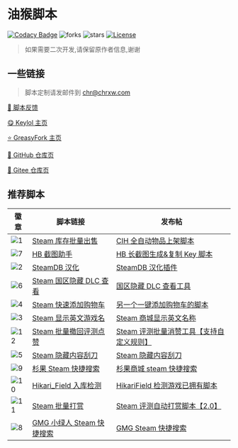 # 油猴脚本

[![Codacy Badge][codacy_b]][codacy]
![forks][forks_b]
![stars][stars_b]
[![License][license_b]][license]

> 如果需要二次开发,请保留原作者信息,谢谢

## 一些链接

> 脚本定制请发邮件到 [chr@chrxw.com](mailto:chr@chrxw.com)

[:speech_balloon: 脚本反馈](https://blog.chrxw.com/scripts.html)

[:yum: Keylol 主页](https://keylol.com/suid-472168)

[:star: GreasyFork 主页](https://greasyfork.org/zh-CN/users/719636-chr233)

[:green_book: GitHub 仓库页](https://github.com/chr233/GM_Scripts)

[:blue_book: Gitee 仓库页](https://gitee.com/chr_a1/gm_scripts)

## 推荐脚本

| 徽章        | 脚本链接                       | 发布帖                                           |
| ----------- | ------------------------------ | ------------------------------------------------ |
| ![1][1_b]   | [Steam 库存批量出售][1]        | [CIH 全自动物品上架脚本][1_p]                    |
| ![7][7_b]   | [HB 截图助手][7]               | [HB 长截图生成&复制 Key 脚本][7_p]               |
| ![2][2_b]   | [SteamDB 汉化][2]              | [SteamDB 汉化插件][2_p]                          |
| ![6][6_b]   | [Steam 国区隐藏 DLC 查看][6]   | [国区隐藏 DLC 查看工具][6_p]                     |
| ![4][4_b]   | [Steam 快速添加购物车][4]      | [另一个一键添加购物车的脚本][4_p]                |
| ![3][3_b]   | [Steam 显示英文游戏名][3]      | [Steam 商城显示英文名称][3_p]                    |
| ![12][12_b] | [Steam 批量撤回评测点赞][12]         | [Steam 评测批量消赞工具【支持自定义规则】][12_p] |
| ![5][5_b]   | [Steam 隐藏内容刮刀][5]        | [Steam 隐藏内容刮刀][5_p]                        |
| ![9][9_b]   | [杉果 Steam 快捷搜索][9]       | [杉果商城 steam 快捷搜索][9_p]                   |
| ![10][10_b] | [Hikari_Field 入库检测][10]    | [HikariField 检测游戏已拥有脚本][10_p]           |
| ![11][11_b] | [Steam 批量打赏][11]           | [Steam 评测自动打赏脚本【2.0】][11_p]            |
| ![8][8_b]   | [GMG 小绿人 Steam 快捷搜索][8] | [GMG Steam 快捷搜索][8_p]                        |


[1_b]: https://img.shields.io/badge/dynamic/json?color=%23990000&label=GreasyFork&query=total_installs&suffix=%20installs&url=https://greasyfork.org/scripts/421283.json
[1]: https://greasyfork.org/zh-CN/scripts/421283-chr-s-inventory-helper
[1_p]: https://keylol.com/t683633-1-1
[2_b]: https://img.shields.io/badge/dynamic/json?color=%23990000&label=GreasyFork&query=total_installs&suffix=%20installs&url=https://greasyfork.org/scripts/437076.json
[2]: https://greasyfork.org/zh-CN/scripts/437076-steamdb-cn
[2_p]: https://keylol.com/t772995-1-1
[3_b]: https://img.shields.io/badge/dynamic/json?color=%23990000&label=GreasyFork&query=total_installs&suffix=%20installs&url=https://greasyfork.org/scripts/432102.json
[3]: https://greasyfork.org/zh-CN/scripts/432102-show-english-name
[3_p]: https://keylol.com/t747359-1-1
[4_b]: https://img.shields.io/badge/dynamic/json?color=%23990000&label=GreasyFork&query=total_installs&suffix=%20installs&url=https://greasyfork.org/scripts/432190.json
[4]: https://greasyfork.org/zh-CN/scripts/432190-fast-add-cart
[4_p]: https://keylol.com/t747892-1-1
[5_b]: https://img.shields.io/badge/dynamic/json?color=%23990000&label=GreasyFork&query=total_installs&suffix=%20installs&url=https://greasyfork.org/scripts/422912.json
[5]: https://greasyfork.org/zh-CN/scripts/422912-steam-spoiler-scraper
[5_p]: https://keylol.com/t693473-1-1
[6_b]: https://img.shields.io/badge/dynamic/json?color=%23990000&label=GreasyFork&query=total_installs&suffix=%20installs&url=https://greasyfork.org/scripts/434301.json
[6]: https://greasyfork.org/zh-CN/scripts/434301-hidden-dlc-helper
[6_p]: https://keylol.com/t758018-1-1
[7_b]: https://img.shields.io/badge/dynamic/json?color=%23990000&label=GreasyFork&query=total_installs&suffix=%20installs&url=https://greasyfork.org/scripts/430634.json
[7]: https://greasyfork.org/zh-CN/scripts/430634-hb-screenshots
[7_p]: https://keylol.com/t739645-1-1
[8_b]: https://img.shields.io/badge/dynamic/json?color=%23990000&label=GreasyFork&query=total_installs&suffix=%20installs&url=https://greasyfork.org/scripts/435346.json
[8]: https://greasyfork.org/zh-CN/scripts/435346-gmg-steam-search
[8_p]: https://keylol.com/t763788-1-1
[9_b]: https://img.shields.io/badge/dynamic/json?color=%23990000&label=GreasyFork&query=total_installs&suffix=%20installs&url=https://greasyfork.org/scripts/431437.json
[9]: https://greasyfork.org/zh-CN/scripts/431437-sonkwo-steam-search
[9_p]: https://keylol.com/t744029-1-1
[10_b]: https://img.shields.io/badge/dynamic/json?color=%23990000&label=GreasyFork&query=total_installs&suffix=%20installs&url=https://greasyfork.org/scripts/436897.json
[10]: https://greasyfork.org/zh-CN/scripts/436897-hikari-field-helper
[10_p]: https://keylol.com/t772016-1-1
[11_b]: https://img.shields.io/badge/dynamic/json?color=%23990000&label=GreasyFork&query=total_installs&suffix=%20installs&url=https://greasyfork.org/scripts/420539.json
[11]: https://greasyfork.org/zh-CN/scripts/440696-auto-award-muli
[11_p]: https://keylol.com/t876676-1-1
[12_b]: https://img.shields.io/badge/dynamic/json?color=%23990000&label=GreasyFork&query=total_installs&suffix=%20installs&url=https://greasyfork.org/scripts/440985.json
[12]: https://greasyfork.org/zh-CN/scripts/440985-recommend-unrate
[12_p]: https://keylol.com/t794532-1-1
[codacy_b]: https://app.codacy.com/project/badge/Grade/0c56f19da3ba42118a5b772dde88c088
[codacy]: https://www.codacy.com/gh/chr233/GM_Scripts/dashboard
[forks_b]: https://img.shields.io/github/forks/chr233/GM_Scripts
[stars_b]: https://img.shields.io/github/stars/chr233/GM_Scripts
[license]: https://github.com/chr233/GM_Scripts/blob/master/license
[license_b]: https://img.shields.io/github/license/chr233/GM_Scripts
